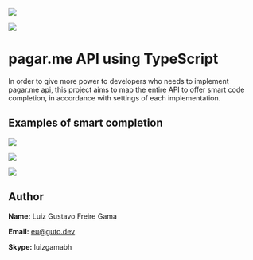 ![](https://pagarme.s3.amazonaws.com/logo.svg)

![](https://pagarme.s3.amazonaws.com/typescript.svg)



# pagar.me API using TypeScript

In order to give more power to developers who needs to implement pagar.me api, this project aims to map the entire API to offer smart code completion, in accordance with settings of each implementation.



## Examples of smart completion

![](https://pagarme.s3.amazonaws.com/pagarme-transaction.png)

![](https://pagarme.s3.amazonaws.com/pagarme-boleto.png)

![](https://pagarme.s3.amazonaws.com/pagarme-credit-card.png)


## Author

**Name:** Luiz Gustavo Freire Gama

**Email:** [eu@guto.dev](eu@guto.dev)

**Skype:** luizgamabh